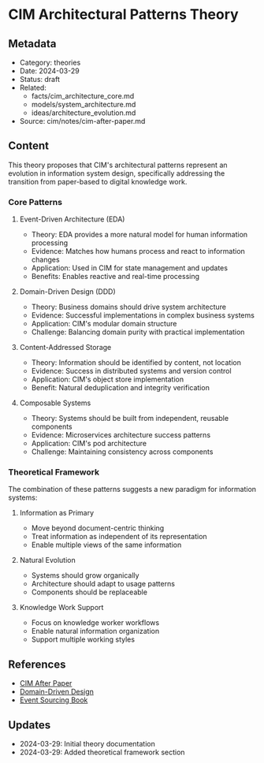 # CIM Architectural Patterns Theory

## Metadata
- Category: theories
- Date: 2024-03-29
- Status: draft
- Related: 
  - facts/cim_architecture_core.md
  - models/system_architecture.md
  - ideas/architecture_evolution.md
- Source: cim/notes/cim-after-paper.md

## Content

This theory proposes that CIM's architectural patterns represent an evolution in information system design, specifically addressing the transition from paper-based to digital knowledge work.

### Core Patterns

1. Event-Driven Architecture (EDA)
   - Theory: EDA provides a more natural model for human information processing
   - Evidence: Matches how humans process and react to information changes
   - Application: Used in CIM for state management and updates
   - Benefits: Enables reactive and real-time processing

2. Domain-Driven Design (DDD)
   - Theory: Business domains should drive system architecture
   - Evidence: Successful implementations in complex business systems
   - Application: CIM's modular domain structure
   - Challenge: Balancing domain purity with practical implementation

3. Content-Addressed Storage
   - Theory: Information should be identified by content, not location
   - Evidence: Success in distributed systems and version control
   - Application: CIM's object store implementation
   - Benefit: Natural deduplication and integrity verification

4. Composable Systems
   - Theory: Systems should be built from independent, reusable components
   - Evidence: Microservices architecture success patterns
   - Application: CIM's pod architecture
   - Challenge: Maintaining consistency across components

### Theoretical Framework

The combination of these patterns suggests a new paradigm for information systems:

1. Information as Primary
   - Move beyond document-centric thinking
   - Treat information as independent of its representation
   - Enable multiple views of the same information

2. Natural Evolution
   - Systems should grow organically
   - Architecture should adapt to usage patterns
   - Components should be replaceable

3. Knowledge Work Support
   - Focus on knowledge worker workflows
   - Enable natural information organization
   - Support multiple working styles

## References
- [CIM After Paper](../cim/notes/cim-after-paper.md)
- [Domain-Driven Design](../cim-thecowboyai/DDD.md)
- [Event Sourcing Book](../cim-thecowboyai/EventSourcingBook.pdf)

## Updates
- 2024-03-29: Initial theory documentation
- 2024-03-29: Added theoretical framework section 